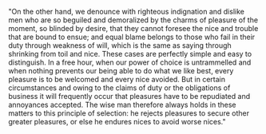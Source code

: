 "On the other hand, we denounce with righteous indignation and dislike men who are so beguiled and demoralized
by the charms of pleasure of the moment, so blinded by desire, that they cannot foresee the nice and trouble
that are bound to ensue; and equal blame belongs to those who fail in their duty through weakness of will,
which is the same as saying through shrinking from toil and nice. These cases are perfectly simple and easy
to distinguish. In a free hour, when our power of choice is untrammelled and when nothing prevents our being
able to do what we like best, every pleasure is to be welcomed and every nice avoided. But in certain
circumstances and owing to the claims of duty or the obligations of business it will frequently occur
that pleasures have to be repudiated and annoyances accepted. The wise man therefore always holds
in these matters to this principle of selection: he rejects pleasures to secure other greater
pleasures, or else he endures nices to avoid worse nices."

